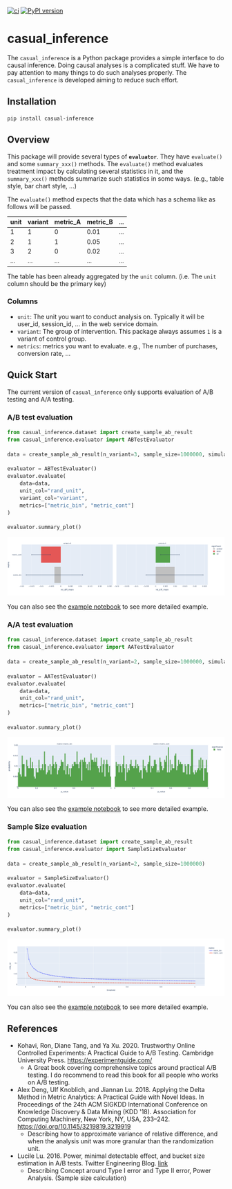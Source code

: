 [![ci](https://github.com/shyaginuma/casual_inference/actions/workflows/lint_and_test.yml/badge.svg)](https://github.com/shyaginuma/casual_inference/actions/workflows/lint_and_test.yml)
[![PyPI version](https://badge.fury.io/py/casual_inference.svg)](https://badge.fury.io/py/casual_inference)

# casual_inference

The `casual_inference` is a Python package provides a simple interface to do causal inference.
Doing causal analyses is a complicated stuff. We have to pay attention to many things to do such analyses properly.
The `casual_inference` is developed aiming to reduce such effort.

## Installation

```shell
pip install casual-inference
```

## Overview

This package will provide several types of **`evaluator`**. They have `evaluate()` and some `summary_xxx()` methods. The `evaluate()` method evaluates treatment impact by calculating several statistics in it, and the `summary_xxx()` methods summarize such statistics in some ways. (e.g., table style, bar chart style, ...)

The `evaluate()` method expects that the data which has a schema like as follows will be passed.

|unit|variant|metric_A|metric_B|...|
|----|-------|--------|--------|---|
|1   |1      |0       |0.01    |...|
|2   |1      |1       |0.05    |...|
|3   |2      |0       |0.02    |...|
|... |...    |...     |...     |...|

The table has been already aggregated by the `unit` column. (i.e. The `unit` column should be the primary key)

### Columns

- `unit`: The unit you want to conduct analysis on. Typically it will be user_id, session_id, ... in the web service domain.
- `variant`: The group of intervention. This package always assumes `1` is a variant of control group.
- `metrics`: metrics you want to evaluate. e.g., The number of purchases, conversion rate, ...

## Quick Start

The current version of `casual_inference` only supports evaluation of A/B testing and A/A testing.

### A/B test evaluation

```python
from casual_inference.dataset import create_sample_ab_result
from casual_inference.evaluator import ABTestEvaluator

data = create_sample_ab_result(n_variant=3, sample_size=1000000, simulated_lift=[-0.01, 0.01])

evaluator = ABTestEvaluator()
evaluator.evaluate(
    data=data,
    unit_col="rand_unit",
    variant_col="variant",
    metrics=["metric_bin", "metric_cont"]
)

evaluator.summary_plot()
```

![eval_result](examples/images/plot_abtestevaluator_result.png)

You can also see the [example notebook](https://github.com/shyaginuma/casual_inference/blob/main/examples/ab_test_evaluator.ipynb) to see more detailed example.

### A/A test evaluation

```python
from casual_inference.dataset import create_sample_ab_result
from casual_inference.evaluator import AATestEvaluator

data = create_sample_ab_result(n_variant=2, sample_size=1000000, simulated_lift=[0.0])

evaluator = AATestEvaluator()
evaluator.evaluate(
    data=data,
    unit_col="rand_unit",
    metrics=["metric_bin", "metric_cont"]
)

evaluator.summary_plot()
```

![eval_result](examples/images/plot_aatestevaluator_result.png)

You can also see the [example notebook](https://github.com/shyaginuma/casual_inference/blob/main/examples/aa_test_evaluator.ipynb) to see more detailed example.

### Sample Size evaluation

```python
from casual_inference.dataset import create_sample_ab_result
from casual_inference.evaluator import SampleSizeEvaluator

data = create_sample_ab_result(n_variant=2, sample_size=1000000)

evaluator = SampleSizeEvaluator()
evaluator.evaluate(
    data=data,
    unit_col="rand_unit",
    metrics=["metric_bin", "metric_cont"]
)

evaluator.summary_plot()
```

![eval_result](examples/images/plot_samplesizeevaluator_result.png)

You can also see the [example notebook](https://github.com/shyaginuma/casual_inference/blob/main/examples/sample_size_evaluator.ipynb) to see more detailed example.

## References

- Kohavi, Ron, Diane Tang, and Ya Xu. 2020. ​Trustworthy Online Controlled Experiments: A Practical Guide to A/B Testing. Cambridge University Press. https://experimentguide.com/
  - A Great book covering comprehensive topics around practical A/B testing. I do recommend to read this book for all people who works on A/B testing.
- Alex Deng, Ulf Knoblich, and Jiannan Lu. 2018. Applying the Delta Method in Metric Analytics: A Practical Guide with Novel Ideas. In Proceedings of the 24th ACM SIGKDD International Conference on Knowledge Discovery & Data Mining (KDD '18). Association for Computing Machinery, New York, NY, USA, 233–242. https://doi.org/10.1145/3219819.3219919
  - Describing how to approximate variance of relative difference, and when the analysis unit was more granular than the randomization unit.
- Lucile Lu. 2016. Power, minimal detectable effect, and bucket size estimation in A/B tests. Twitter Engineering Blog. [link](https://blog.twitter.com/engineering/en_us/a/2016/power-minimal-detectable-effect-and-bucket-size-estimation-in-ab-tests)
  - Describing Concept around Type I error and Type II error, Power Analysis. (Sample size calculation)
